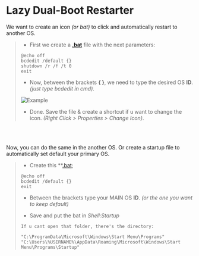 # Lazy Dual-Boot Restarter
We want to create an icon _(or bat)_ to click and automatically restart to another OS.

> - First we create a **[.bat](https://github.com/gzmatte/Dual-Boot/releases/download/1/bat.bat)** file with the next parameters:
>
> ```
> @echo off
> bcdedit /default {}
> shutdown /r /f /t 0
> exit
> ```
>
> - Now, between the brackets **{ }**, we need to type the desired OS **ID**.
> _(just type bcdedit in cmd)._
> 
> ![Example](https://github.com/gzmatte/Dual-Boot/assets/117684932/04b9a821-99e3-4bb7-9242-3cf1bd5aec9d)
>
> - Done. Save the file & create a shortcut if u want to change the icon. _(Right Click > Properties > Change Icon)_.

</br> 
</br> 

Now, you can do the same in the another OS. Or create a startup file to automatically set default your primary OS.

> - Create this **[.bat](https://github.com/gzmatte/Dual-Boot/releases/download/1/start-bcd.bat);
> ```
> @echo off
> bcdedit /default {}
> exit
> ```
> 
> - Between the brackets type your MAIN OS **ID**. _(or the one you want to keep default)_
> 
> - Save and put the bat in _Shell:Startup_
>   
> ```
> If u cant open that folder, there's the directory:
>
> "C:\ProgramData\Microsoft\Windows\Start Menu\Programs"
> "C:\Users\%USERNAME%\AppData\Roaming\Microsoft\Windows\Start Menu\Programs\Startup"
> ```
